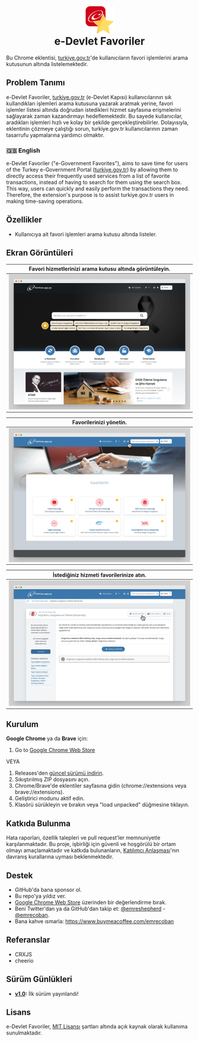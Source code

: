 <h1 align="center"><img src="src/img/icon128.png" height="80" align="center" /><br />e-Devlet Favoriler</h1>

Bu Chrome eklentisi, [turkiye.gov.tr](https://turkiye.gov.tr)'de kullanıcıların favori işlemlerini arama kutusunun altında listelemektedir.

## Problem Tanımı
e-Devlet Favoriler, [turkiye.gov.tr](https://turkiye.gov.tr) (e-Devlet Kapısı) kullanıcılarının sık kullandıkları işlemleri arama kutusuna yazarak aratmak yerine, favori işlemler listesi altında doğrudan istedikleri hizmet sayfasına erişmelerini sağlayarak zaman kazandırmayı hedeflemektedir. Bu sayede kullanıcılar, aradıkları işlemleri hızlı ve kolay bir şekilde gerçekleştirebilirler. Dolayısıyla, eklentinin çözmeye çalıştığı sorun, turkiye.gov.tr kullanıcılarının zaman tasarrufu yapmalarına yardımcı olmaktır.

### 🇬🇧 English
e-Devlet Favoriler ("e-Government Favorites"), aims to save time for users of the Turkey e-Government Portal ([turkiye.gov.tr](https://turkiye.gov.tr)) by allowing them to directly access their frequently used services from a list of favorite transactions, instead of having to search for them using the search box. This way, users can quickly and easily perform the transactions they need. Therefore, the extension's purpose is to assist turkiye.gov.tr users in making time-saving operations.

## Özellikler
 - Kullanıcıya ait favori işlemleri arama kutusu altında listeler.

## Ekran Görüntüleri
| Favori hizmetlerinizi arama kutusu altında görüntüleyin. |
| -------- |
|![](./github_assets/ss1.png)|

| Favorilerinizi yönetin. |
| -------- |
|![](./github_assets/ss2.png)|

| İstediğiniz hizmeti favorilerinize atın. |
| -------- |
|![](./github_assets/ss3.png)|

## Kurulum
**Google Chrome** ya da **Brave** için:
1. Go to [Google Chrome Web Store](#)

VEYA

1. Releases'den [güncel sürümü indirin](https://github.com/emrecoban/e-devlet-fav/releases/tag/v1.0).
2. Sıkıştırılmış ZIP dosyasını açın.
3. Chrome/Brave'de eklentiler sayfasına gidin (chrome://extensions veya brave://extensions).
4. Geliştirici modunu aktif edin.
5. Klasörü sürükleyin ve bırakın veya "load unpacked" düğmesine tıklayın.

## Katkıda Bulunma
Hata raporları, özellik talepleri ve pull request'ler memnuniyetle karşılanmaktadır. Bu proje, işbirliği için güvenli ve hoşgörülü bir ortam olmayı amaçlamaktadır ve katkıda bulunanların, [Katılımcı Anlaşması](https://www.contributor-covenant.org/)'nın davranış kurallarına uyması beklenmektedir.

## Destek
- GitHub'da bana sponsor ol.
- Bu repo'ya yıldız ver.
- [Google Chrome Web Store](#) üzerinden bir değerlendirme bırak.
- Beni Twitter'dan ya da GitHub'dan takip et: [@emreshepherd](https://twitter.com/emreshepherd) - [@emrecoban](https://github.com/emrecoban).
- Bana kahve ısmarla: https://www.buymeacoffee.com/emrecoban

## Referanslar
- CRXJS
- cheerio

## Sürüm Günlükleri
- **[v1.0](https://github.com/emrecoban/e-devlet-fav/releases/tag/v1.0):** İlk sürüm yayınlandı!

## Lisans
e-Devlet Favoriler, [MIT Lisansı](https://github.com/emrecoban/e-devlet-fav/blob/main/LICENSE) şartları altında açık kaynak olarak kullanıma sunulmaktadır.